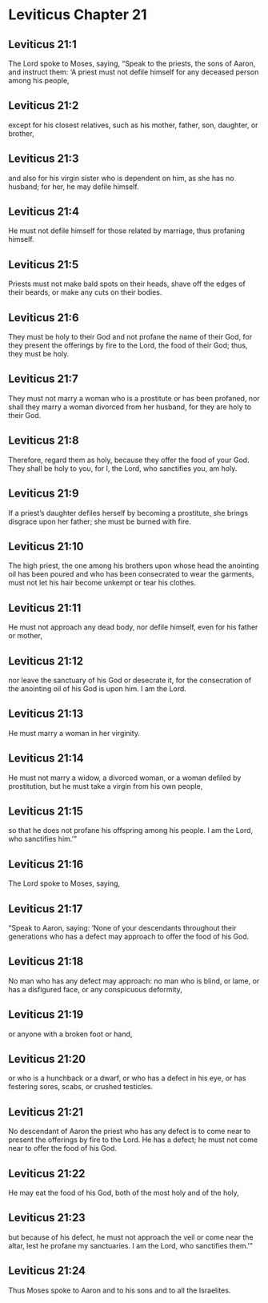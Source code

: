 # Leviticus Chapter 21

## Leviticus 21:1
The Lord spoke to Moses, saying, “Speak to the priests, the sons of Aaron, and instruct them: ‘A priest must not defile himself for any deceased person among his people,

## Leviticus 21:2
except for his closest relatives, such as his mother, father, son, daughter, or brother,

## Leviticus 21:3
and also for his virgin sister who is dependent on him, as she has no husband; for her, he may defile himself.

## Leviticus 21:4
He must not defile himself for those related by marriage, thus profaning himself.

## Leviticus 21:5
Priests must not make bald spots on their heads, shave off the edges of their beards, or make any cuts on their bodies.

## Leviticus 21:6
They must be holy to their God and not profane the name of their God, for they present the offerings by fire to the Lord, the food of their God; thus, they must be holy.

## Leviticus 21:7
They must not marry a woman who is a prostitute or has been profaned, nor shall they marry a woman divorced from her husband, for they are holy to their God.

## Leviticus 21:8
Therefore, regard them as holy, because they offer the food of your God. They shall be holy to you, for I, the Lord, who sanctifies you, am holy.

## Leviticus 21:9
If a priest’s daughter defiles herself by becoming a prostitute, she brings disgrace upon her father; she must be burned with fire.

## Leviticus 21:10
The high priest, the one among his brothers upon whose head the anointing oil has been poured and who has been consecrated to wear the garments, must not let his hair become unkempt or tear his clothes.

## Leviticus 21:11
He must not approach any dead body, nor defile himself, even for his father or mother,

## Leviticus 21:12
nor leave the sanctuary of his God or desecrate it, for the consecration of the anointing oil of his God is upon him. I am the Lord.

## Leviticus 21:13
He must marry a woman in her virginity.

## Leviticus 21:14
He must not marry a widow, a divorced woman, or a woman defiled by prostitution, but he must take a virgin from his own people,

## Leviticus 21:15
so that he does not profane his offspring among his people. I am the Lord, who sanctifies him.’”

## Leviticus 21:16
The Lord spoke to Moses, saying,

## Leviticus 21:17
“Speak to Aaron, saying: ‘None of your descendants throughout their generations who has a defect may approach to offer the food of his God.

## Leviticus 21:18
No man who has any defect may approach: no man who is blind, or lame, or has a disfigured face, or any conspicuous deformity,

## Leviticus 21:19
or anyone with a broken foot or hand,

## Leviticus 21:20
or who is a hunchback or a dwarf, or who has a defect in his eye, or has festering sores, scabs, or crushed testicles.

## Leviticus 21:21
No descendant of Aaron the priest who has any defect is to come near to present the offerings by fire to the Lord. He has a defect; he must not come near to offer the food of his God.

## Leviticus 21:22
He may eat the food of his God, both of the most holy and of the holy,

## Leviticus 21:23
but because of his defect, he must not approach the veil or come near the altar, lest he profane my sanctuaries. I am the Lord, who sanctifies them.’”

## Leviticus 21:24
Thus Moses spoke to Aaron and to his sons and to all the Israelites.
